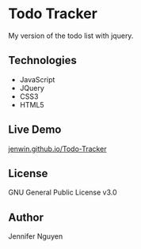 # Todo Tracker
My version of the todo list with jquery.

## Technologies
- JavaScript
- JQuery
- CSS3
- HTML5

## Live Demo
[jenwin.github.io/Todo-Tracker](https://jenwin.github.io/Todo-Tracker/)

## License
GNU General Public License v3.0

## Author
Jennifer Nguyen